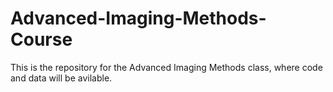 # Advanced-Imaging-Methods-Course

This is the repository for the Advanced Imaging Methods class, where code and data will be avilable. 
